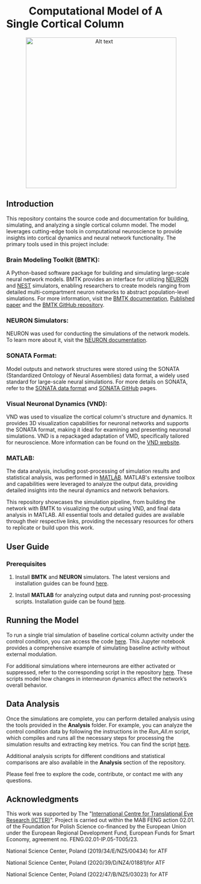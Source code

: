 

<h1>&nbsp;&nbsp;&nbsp;&nbsp;&nbsp;&nbsp;&nbsp;&nbsp;&nbsp;Computational Model of A Single Cortical Column</h1>


<p align="center">
  <img src="https://github.com/borjkhani/SCC/blob/main/Model.png" alt="Alt text" width="400"/>
</p>


## Introduction
This repository contains the source code and documentation for building, simulating, and analyzing a single cortical column model. The model leverages cutting-edge tools in computational neuroscience to provide insights into cortical dynamics and neural network functionality. The primary tools used in this project include:

### Brain Modeling Toolkit (BMTK):
A Python-based software package for building and simulating large-scale neural network models. BMTK provides an interface for utilizing [NEURON](https://neuron.yale.edu/neuron/) and [NEST](https://www.nest-simulator.org/) simulators, enabling researchers to create models ranging from detailed multi-compartment neuron networks to abstract population-level simulations. For more information, visit the [BMTK documentation](https://alleninstitute.github.io/bmtk/), [Published paper](https://journals.plos.org/ploscompbiol/article?id=10.1371/journal.pcbi.1008386) and the [BMTK GitHub repository](https://github.com/AllenInstitute/bmtk).  

### NEURON Simulators:
NEURON was used for conducting the simulations of the network models. To learn more about it, visit the [NEURON documentation](https://nrn.readthedocs.io/en/8.2.6/).

### SONATA Format:
Model outputs and network structures were stored using the SONATA (Standardized Ontology of Neural Assemblies) data format, a widely used standard for large-scale neural simulations. For more details on SONATA, refer to the [SONATA data format](https://journals.plos.org/ploscompbiol/article?id=10.1371/journal.pcbi.1007696) and [SONATA GitHub](https://github.com/AllenInstitute/sonata) pages.

### Visual Neuronal Dynamics (VND):
VND was used to visualize the cortical column's structure and dynamics. It provides 3D visualization capabilities for neuronal networks and supports the SONATA format, making it ideal for examining and presenting neuronal simulations. VND is a repackaged adaptation of VMD, specifically tailored for neuroscience. More information can be found on the [VND website](https://www.ks.uiuc.edu/Research/vnd/).

### MATLAB:
The data analysis, including post-processing of simulation results and statistical analysis, was performed in [MATLAB](https://www.mathworks.com/). MATLAB's extensive toolbox and capabilities were leveraged to analyze the output data, providing detailed insights into the neural dynamics and network behaviors.

This repository showcases the simulation pipeline, from building the network with BMTK to visualizing the output using VND, and final data analysis in MATLAB. All essential tools and detailed guides are available through their respective links, providing the necessary resources for others to replicate or build upon this work.

## User Guide
### Prerequisites
1. Install __BMTK__ and __NEURON__ simulators. The latest versions and installation guides can be found [here](https://alleninstitute.github.io/bmtk/installation.html).

2. Install __MATLAB__ for analyzing output data and running post-processing scripts. Installation guide can be found [here](https://www.mathworks.com/help/install/install-products.html). 

## Running the Model
To run a single trial simulation of baseline cortical column activity under the control condition, you can access the code [here](https://github.com/borjkhani/SCC_PCB/tree/main/Model/Control/FT1.ipynb). This Jupyter notebook provides a comprehensive example of simulating baseline activity without external modulation.

For additional simulations where interneurons are either activated or suppressed, refer to the corresponding script in the repository [here](https://github.com/borjkhani/SCC_PCB/tree/main/Model). These scripts model how changes in interneuron dynamics affect the network’s overall behavior.

## Data Analysis
Once the simulations are complete, you can perform detailed analysis using the tools provided in the __Analysis__ folder. For example, you can analyze the control condition data by following the instructions in the *Run_All.m* script, which compiles and runs all the necessary steps for processing the simulation results and extracting key metrics. You can find the script [here](https://github.com/borjkhani/SCC_PCB/blob/main/Analysis/Control%20Analysis/Run_All.m).

Additional analysis scripts for different conditions and statistical comparisons are also available in the __Analysis__ section of the repository.

Please feel free to explore the code, contribute, or contact me with any questions.


## Acknowledgments
This work was supported by The "[International Centre for Translational Eye Research (ICTER)](https://icter.pl/)". Project is carried out within the MAB FENG action 02.01. of the Foundation for Polish Science co-financed by the European Union under the European Regional Development Fund, European Funds for Smart Economy, agreement no. FENG.02.01-IP.05-T005/23.

National Science Center, Poland (2019/34/E/NZ5/00434) for ATF

National Science Center, Poland (2020/39/D/NZ4/01881)for ATF

National Science Center, Poland (2022/47/B/NZ5/03023) for ATF




